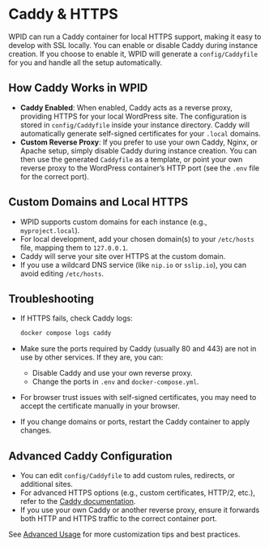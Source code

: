 # Caddy & HTTPS

WPID can run a Caddy container for local HTTPS support, making it easy to develop with SSL locally. You can enable or disable Caddy during instance creation. If you choose to enable it, WPID will generate a `config/Caddyfile` for you and handle all the setup automatically.

## How Caddy Works in WPID

- **Caddy Enabled**: When enabled, Caddy acts as a reverse proxy, providing HTTPS for your local WordPress site. The configuration is stored in `config/Caddyfile` inside your instance directory. Caddy will automatically generate self-signed certificates for your `.local` domains.
- **Custom Reverse Proxy**: If you prefer to use your own Caddy, Nginx, or Apache setup, simply disable Caddy during instance creation. You can then use the generated `Caddyfile` as a template, or point your own reverse proxy to the WordPress container’s HTTP port (see the `.env` file for the correct port).

## Custom Domains and Local HTTPS

- WPID supports custom domains for each instance (e.g., `myproject.local`).
- For local development, add your chosen domain(s) to your `/etc/hosts` file, mapping them to `127.0.0.1`.
- Caddy will serve your site over HTTPS at the custom domain.
- If you use a wildcard DNS service (like `nip.io` or `sslip.io`), you can avoid editing `/etc/hosts`.

## Troubleshooting

- If HTTPS fails, check Caddy logs:

  ```sh
  docker compose logs caddy
  ```

- Make sure the ports required by Caddy (usually 80 and 443) are not in use by other services. If they are, you can:
  - Disable Caddy and use your own reverse proxy.
  - Change the ports in `.env` and `docker-compose.yml`.
- For browser trust issues with self-signed certificates, you may need to accept the certificate manually in your browser.
- If you change domains or ports, restart the Caddy container to apply changes.

## Advanced Caddy Configuration

- You can edit `config/Caddyfile` to add custom rules, redirects, or additional sites.
- For advanced HTTPS options (e.g., custom certificates, HTTP/2, etc.), refer to the [Caddy documentation](https://caddyserver.com/docs/).
- If you use your own Caddy or another reverse proxy, ensure it forwards both HTTP and HTTPS traffic to the correct container port.

See [Advanced Usage](./advanced.md) for more customization tips and best practices.
